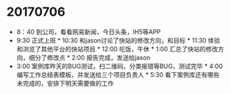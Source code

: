# 20170706
* 8：40 到公司，看看网易新闻，今日头条，IH5等APP
* 9:30 正式上班
* 10:30 和jason讨论了快站的修改方向，和目标
* 11:30 体验和浏览了其他平台的快站项目
* 12:00 吃饭，午休
* 1:00 汇总了快站的修改方向，细分了修改点
* 2:00 报告完成，发送给jason
* 3:00 案例库昨天的BUG测试，扫二维码，分类报错等BUG，测试完毕
* 4:00 编写工作总结表模板，并发送给三个项目负责人
* 5:30 看下案例库还有哪些未完成的，安排下明天需要做的工作
